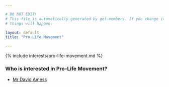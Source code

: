 ```yaml
---

# DO NOT EDIT!
# This file is automatically generated by get-members. If you change it, bad
# things will happen.

layout: default
title: "Pro-Life Movement"

---
```


{% include interests/pro-life-movement.md %}

### Who is interested in Pro-Life Movement?


* [Mr David Amess](members/mr-david-amess.html)
